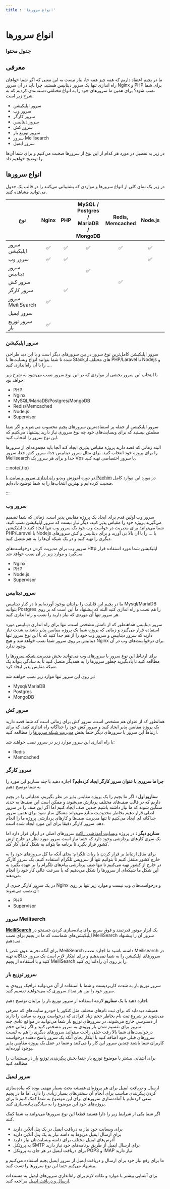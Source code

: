 ```yaml
---
title : 'انواع سرورها'
---
```


# انواع سرورها 

### جدول محتوا 

## معرفی 

ما در پچیم اعتقاد داریم که همه چیز همه جا‌، نیاز نیست به این معنی که اگر شما خواهان راه اندازی تنها یک سرور دیتابیس هستید، چرا باید در آن سرور Nginx و PHP برای شما نصب شود؟ برای همین ما سرورهای خود را به انواع مختلفی دسته‌بندی کردیم که به شرح زیر است.

- سرور اپلیکیشن
- سرور وب
- سرور کارگر
- سرور دیتابیس
- سرور کش
- سرور توزیع بار
- سرور Meilisearch
- سرور ایمیل

در زیر به تفضیل در مورد هر کدام از این نوع از سرورها صحبت می‌کنیم و برای شما آن‌ها را توضیح خواهیم داد.

## انواع سرورها 
در زیر یک نمای کلی از انواع سرورها و مواردی که پشتیبانی می‌کنند را در قالب یک جدول می‌توانید مشاهده کنید.

<table>
    <thead>
        <tr>
            <th>نوع</th>
            <th>Nginx</th>
            <th>PHP</th>
            <th>MySQL / Postgres / MariaDB / MongoDB</th>
            <th>Redis, Memcached</th>
            <th>Node.js</th>
            <th>MeiliSearch</th>
            <th>Send Mail</th>
        </tr>
    </thead>
    <tbody>
        <tr>
            <td scope="col">سرور اپلیکیشن</td>
            <td align="middle">✅</td>
            <td align="middle">✅</td>
            <td align="middle">✅</td>
            <td align="middle">✅</td>
            <td align="middle">✅</td>
            <td align="middle"></td>
            <td align="middle"></td>
        </tr>
        <tr>
            <td scope="col">سرور وب</td>
            <td align="middle">✅</td>
            <td align="middle">✅</td>
            <td align="middle"></td>
            <td align="middle"></td>
            <td align="middle">✅</td>
            <td align="middle"></td>
            <td align="middle"></td>
        </tr>
        <tr>
            <td scope="col">سرور دیتابیس</td>
            <td align="middle"></td>
            <td align="middle"></td>
            <td align="middle">✅</td>
            <td align="middle"></td>
            <td align="middle"></td>
            <td align="middle"></td>
            <td align="middle"></td>
        </tr>
        <tr>
            <td scope="col">سرور کش</td>
            <td align="middle"></td>
            <td align="middle"></td>
            <td align="middle"></td>
            <td align="middle">✅</td>
            <td align="middle"></td>
            <td align="middle"></td>
            <td align="middle"></td>
        </tr>
        <tr>
            <td scope="col">سرور کارگر</td>
            <td align="middle"></td>
            <td align="middle">✅</td>
            <td align="middle"></td>
            <td align="middle"></td>
            <td align="middle"></td>
            <td align="middle"></td>
            <td align="middle"></td>
        </tr>
        <tr>
            <td scope="col"> سرور MeiliSearch</td>
            <td align="middle">✅</td>
            <td align="middle"></td>
            <td align="middle"></td>
            <td align="middle"></td>
            <td align="middle"></td>
            <td align="middle">✅</td>
            <td align="middle"></td>
        </tr>
        <tr>
            <td scope="col">سرور ایمیل</td>
            <td align="middle"></td>
            <td align="middle"></td>
            <td align="middle"></td>
            <td align="middle"></td>
            <td align="middle"></td>
            <td align="middle"></td>
            <td align="middle">✅</td>
        </tr>
        <tr>
            <td scope="col">سرور توزیع بار</td>
            <td align="middle">✅</td>
            <td align="middle"></td>
            <td align="middle"></td>
            <td align="middle"></td>
            <td align="middle"></td>
            <td align="middle"></td>
            <td align="middle"></td>
        </tr>
    </tbody>
</table>

### سرور اپلیکیشن 

سرور اپلیکیشن کامل‌ترین نوع سرور در بین سرورهای دیگر است و با این دید طراحی شده تا شما بتوانید انواع وبسایت‌ها با Stackهای مختلف از PHP/Laravel تا Nodejs و ... را با آن راه‌اندازی کنید.

با انتخاب این سرور بخشی از مواردی که در این نوع سرور نصب می‌شود به شرح زیر خواهد بود:

- PHP
- Nginx
- MySQL/MariaDB/Postgres/MongoDB
- Redis/Memcached
- Node.js
- Supervisor

سرور اپلیکیشن از جمله پر استفاده‌ترین سرورهای پچیم محسوب می‌شوند و اگر شما مطمئن نیستید که برای وبسایت‌های خود چه نوع سروری نیاز دارید پیشنهاد می‌کنیم که این نوع سرور را انتخاب کنید.

 البته زمانی که قصد دارید پروژه مقیاس پذیری ایجاد کند آنجا باید مجموعه‌ای از سرورها را برای پروژه خود انتخاب کنید. برای مثال سرور دیتابیس جدا، سرور کش جدا، سرور Meilisearch جدا و برای هر سرور یک Vps یا سرور اختصاصی تهیه کنید.

:::note{.tip}

در دوره آموزش ویدیو [راه اندازی سرور و سایت با Pachim](https://roocket.ir/series/server-managment-with-pachim) در مورد این موارد کامل صحبت کرده‌ایم و بهترین انتخاب‌ها را به شما توضیح داده‌ایم.


:::

### سرور وب 

سرور وب اولین قدم برای ایجاد یک پروژه مقایس پذیر است، زمانی که شما تصمیم می‌گیرید پروژه خود را مقیاس پذیر کنید، دیگر نیاز نیست که سرور اپلیکیشن نصب کنید. شما می‌توانید برای مدیریت در خواست وب خود یک سرور وب تنها ایجاد کنید تا اپلیکیشن PHP/Laravel یا Nodejs یا ... را با آن بالا بی آورید و برای دیتابیس و کش سرورهای دیگری را تهیه کنید و در یک شبکه آن‌ها را به هم متصل کنید.

سرور وب برای مدیریت کردن درخواست‌های Http اپلیکیشن شما مورد استفاده قرار می‌گیرد و موارد زیر در آن نصب خواهد شد.

- Nginx
- PHP
- Node.js
- Supervisor

### سرور دیتابیس

ما در پچیم این قابلیت را برایتان بوجود آورده‌ایم تا در کنار دیتابیس Mysql/MariaDB بتوانید Postgres را هم نصب و راه اندازی کنید البته که پیشنهاد ما این است که بر روی هر سرور تنها آن موردی که نیاز دارید را نصب و راه اندازی کنید.

سرور دیتابیس هماهنطور که از نامش مشخص است، تنها برای راه اندازی دیتابیس مورد استفاده قرار می‌گیرد و زمانی که پروژه شما یک پروژه مقایس پذیر باشد به شدت نیاز دارید که سرور دیتابیس و سرور وب خود را از هم جدا کنید که با این نوع سرور تنها دیتابیس بر روی سرور شما نصب خواهد شد و هیچ Nginx برای درخواست‌های وب در آن وجود ندارد.

برای ارتباط این نوع سرور با سرورهای وب می‌توانید بخش [مدیریت شبکه سرورها](/servers/network) را مطالعه کنید تا یادبگیرید چطور سرورها را به همدیگر متصل کنید تا به سادگی بتواند یک شبکه مقایس پذیر ایجاد کرد.

بر روی این سرور تنها موارد زیر نصب خواهند شد:

- Mysql/MariaDB
- Postgres
- MongoDB

### سرور کش

همانطور که از عنوان هم مشخص است، سرور کش برای زمانی است که شما قصد دارید یک پروژه مقایس پذیر ایجاد کنید و سرور کش خود را جداگانه راه اندازی کنید. که برای ارتباط این سرور با سرورهای دیگر حتما بخش [مدیریت شبکه سرورها](/servers/network) را مطالعه کنید.

با راه اندازی این سرور موارد زیر در سرور نصب خواهند شد:

- Redis
- Memcached

### سرور کارگر

**چرا ما سروری با عنوان سرور کارگر ایجاد کرده‌ایم؟** اجازه دهید با چند سناریو این مورد را به شما توضیح دهیم 

**سناریو اول :** اگر ما پچیم را یک پروژه مقایس پذیر در نظر بگیریم، عملیاتی را در پچیم داریم که در قالب صف‌های مختلف پردازش می‌شوند و ممکن است این صف‌ها به حدی سنگین شوند که ما نیاز داشته باشیم چندین صف ایجاد کنیم اما اگر این صف را در سرور اصلی قرار دهیم بخاطر محدودیت منابع می‌تواند مشکل ساز شود برای همین سرور جداگانه ای ایجاد می‌کنیم تا تنها مدیریت صف‌ها و کارهای پردازشی پروژه ما را انجام دهد. سرور کارگر دقیقا برای این مورد ایجاد شده است.

**سناریو دیگر :** در پروژه [وبسایت آموزشی راکت](https://roocket.ir/?utm_source=pachim&utm_medium=display&utm_campaign=document-pachim) سرورهای اصلی در ایران قرار دارد اما یک سری کارهای پردازشی وجود دارد که حتما نیاز است سرور مورد نظر در خارج ازش کشور قرار بگیرد تا برنامه ما بتواند به شکل کامل کار کند. 

برای مثال ارتباط بر قرار کردن با ربات تلگرام: بجای آنکه ما کل سرورهای خود را به خارج کشور منتقل کنیم تا بتوانیم تنها از سرویس تلگرام استفاده کنیم. یک سرور کارگر در خارج از کشور تهیه می‌کنیم تا تنها صف پردازشی پیام‌های تلگرام را بر عهده بگیرد به این شکل ما شبکه‌ای از سرورها را شکل می‌دهیم که با سرعت عالی کار خود را انجام می‌دهند. 

در یک سرور کارگر خبری از Nginx و درخواست‌های وب نیست و موارد زیر تنها بر روی آن نصب می‌شوند:

- PHP
- Supervisor

### سرور Meiliserch

[**MeiliSearch**](https://www.meilisearch.com/) یک ابزار موتور قدرتمند و فوق سریع برای پیاده‌سازی کردن جستجو در اپلیکیشن‌های شماست که ما در پچیم برای نصب MeiliSearch سرور آن را پیشنهاد می‌دهیم.

برای آنکه تجربه بدون نقص با MeiliSearch داشته باشید ما اجازه نصب Meilisearch در سرور‌های اپلیکیشن را به شما نمی‌دهیم و برای اینکار لازم است یک سرور جداگانه تهیه کنید و با استفاده از پچیم MeiliSearch را بر روی آن راه‌اندازی کنید.

### سرور توزیع بار

سرور توزیع بار به شدت کاربردیست و شما با استفاده از آن می‌توانید ترافیک ورودی به سرور خود را بین هر تعداد سروری که می‌خواهید تقسیم کنید.

اجازه دهید با یک **سناریو** لازمه استفاده از سرور توزیع بار را برایتان توضیح دهیم.

همیشه دیده‌اید که برای ثبت نام‌های مختلف مثل کنکور یا خودرو سایت‌های که معرفی می‌شوند در شروع ثبت نام بخاطر حجم زیاد افرادی که درخواست ورود به سایت را دارند از دسترسی خارج می‌شوند. در سرورهای توزیع بار شما می‌توانید در مواقع عادی چند سرور برای تقسیم شدن بار ورودی به سرور مشخص کنید و اگر زمانی حجم درخواست‌های شما بالا رفت خیلی راحت میتوانید سرورهای دیگری را هم به لیست سرورهای قبلی خود اضافه کنید با اینکار بجای آنکه یک سرور پاسخ دهنده درخواست کاربران شما باشند چندین سرور این کار را می‌کنند و شما در عمل یک پروژه مقایس پذیر بوجود آورده‌اید.

برای آشنایی بیشتر با موضوع توزیع بار حتما بخش [پیکربندی توزیع بار](/servers/load-balancing) در مستندات را مطالعه کنید.

### سرور ایمیل

ارسال و دریافت ایمیل برای هر پروژه‌ای همیشه بحث بسیار مهمی بوده که پیاده‌سازی کردن پیکربندی مناسب برای انجام آن سختی‌های بسیار زیادی را دارد، اما ما در پچیم سعی کرده‌ایم با آماده‌سازی سرورهای برای این موضوع به شما کمک کنیم تا برای پروژه‌های خود این موضوع را به سادگی پیاده‌سازی کنید.

اگر شما یکی از شرایط زیر را دارا هستید قطعا این نوع سرورها می‌توانند به شما کمک کنند.

- برای وبسایت خود نیاز به دریافت ایمیل‌ در یک پنل آنلاین دارید
- برای ارسال ایمیل مربوط به دامنه نیاز به یک پنل آنلاین دارید
- آدرس‌های ایمیل مختلف برای دامنه وبسایت‌تان نیاز دارید
- به پروتکل SMTP برای ارسال ایمیل از طریق برنامه‌های خود نیاز دارید
- برای دریافت ایمیل در هر جای به پروتکل POP3 و IMAP نیاز دارید

ما برای رفع نیاز خود برای ارسال و دریافت ایمیل از سرور ایمیل پچیم استفاده‌ می‌کنیم و پیشنهاد می‌کنم حتما این نوع سرورها را تست کنید.

برای آشنایی بیشتر با موارد و نکات لازم برای راه‌اندازی سرورهای ایمیل به مستندات [ارسال و دریافت ایمیل](/servers/send-and-receive-mail) مراجعه کنید.
